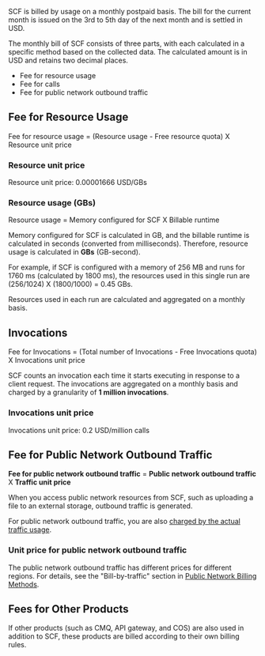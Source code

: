 SCF is billed by usage on a monthly postpaid basis. The bill for the current month is issued on the 3rd to 5th day of the next month and is settled in USD.

The monthly bill of SCF consists of three parts, with each calculated in a specific method based on the collected data. The calculated amount is in USD and retains two decimal places.

* Fee for resource usage 
* Fee for calls
* Fee for public network outbound traffic

## Fee for Resource Usage

Fee for resource usage = (Resource usage - Free resource quota) X Resource unit price

### Resource unit price

Resource unit price: 0.00001666 USD/GBs

### Resource usage (GBs)

Resource usage = Memory configured for SCF X Billable runtime

Memory configured for SCF is calculated in GB, and the billable runtime is calculated in seconds (converted from milliseconds). Therefore, resource usage is calculated in **GBs** (GB-second).

For example, if SCF is configured with a memory of 256 MB and runs for 1760 ms (calculated by 1800 ms), the resources used in this single run are (256/1024) X (1800/1000) = 0.45 GBs.

Resources used in each run are calculated and aggregated on a monthly basis.

## Invocations

Fee for Invocations = (Total number of Invocations - Free Invocations quota) X Invocations unit price

SCF counts an invocation each time it starts executing in response to a client request. The invocations are aggregated on a monthly basis and charged by a granularity of **1 million invocations**.

### Invocations unit price

Invocations unit price: 0.2 USD/million calls


## Fee for Public Network Outbound Traffic

**Fee for public network outbound traffic** = **Public network outbound traffic** X **Traffic unit price**

When you access public network resources from SCF, such as uploading a file to an external storage, outbound traffic is generated.

For public network outbound traffic, you are also [charged by the actual traffic usage](https://intl.cloud.tencent.com/document/product/213/10578#.E6.8C.89.E4.BD.BF.E7.94.A8.E6.B5.81.E9.87.8F.E8.AE.A1.E8.B4.B9).

### Unit price for public network outbound traffic

The public network outbound traffic has different prices for different regions. For details, see the "Bill-by-traffic" section in [Public Network Billing Methods](https://intl.cloud.tencent.com/document/product/213/10578).


## Fees for Other Products

If other products (such as CMQ, API gateway, and COS) are also used in addition to SCF, these products are billed according to their own billing rules.

